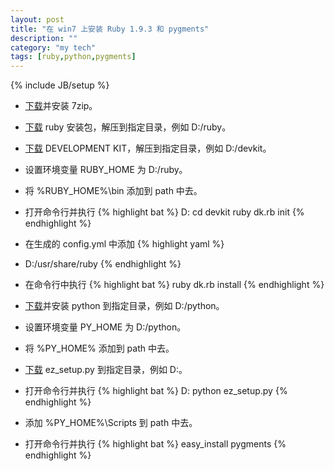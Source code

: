 ```yaml
---
layout: post
title: "在 win7 上安装 Ruby 1.9.3 和 pygments"
description: ""
category: "my tech" 
tags: [ruby,python,pygments]
---
```

{% include JB/setup %}

-   [下载](http://www.7-zip.org/download.html)并安装 7zip。

-   [下载](http://rubyforge.org/frs/download.php/76953/ruby-1.9.3-p429-i386-mingw32.7z) ruby 安装包，解压到指定目录，例如 D:/ruby。

-   [下载](https://github.com/downloads/oneclick/rubyinstaller/DevKit-tdm-32-4.5.2-20111229-1559-sfx.exe) DEVELOPMENT KIT，解压到指定目录，例如 D:/devkit。

-   设置环境变量 RUBY_HOME 为 D:/ruby。

-   将 %RUBY_HOME%\bin 添加到 path 中去。

-   打开命令行并执行
{% highlight bat %}
D:
cd devkit
ruby dk.rb init
{% endhighlight %}

-   在生成的 config.yml 中添加
{% highlight yaml %}
- D:/usr/share/ruby
{% endhighlight %}

-   在命令行中执行
{% highlight bat %}
ruby dk.rb install
{% endhighlight %}

-   [下载](http://www.python.org/ftp/python/2.7.5/python-2.7.5.msi)并安装 python 到指定目录，例如 D:/python。

-   设置环境变量 PY_HOME 为 D:/python。

-   将 %PY_HOME% 添加到 path 中去。

-   [下载](http://peak.telecommunity.com/dist/ez_setup.py) ez_setup.py 到指定目录，例如 D:。

-   打开命令行并执行
{% highlight bat %}
D:
python ez_setup.py
{% endhighlight %}

-   添加 %PY_HOME%\Scripts 到 path 中去。

-   打开命令行并执行
{% highlight bat %}
easy_install pygments
{% endhighlight %}